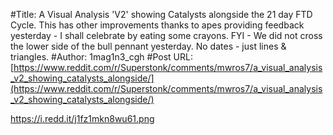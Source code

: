 #Title: A Visual Analysis 'V2' showing Catalysts alongside the 21 day FTD Cycle. This has other improvements thanks to apes providing feedback yesterday - I shall celebrate by eating some crayons. FYI - We did not cross the lower side of the bull pennant yesterday. No dates - just lines & triangles.
#Author: 1mag1n3_cgh
#Post URL: [https://www.reddit.com/r/Superstonk/comments/mwros7/a_visual_analysis_v2_showing_catalysts_alongside/](https://www.reddit.com/r/Superstonk/comments/mwros7/a_visual_analysis_v2_showing_catalysts_alongside/)


https://i.redd.it/j1fz1mkn8wu61.png